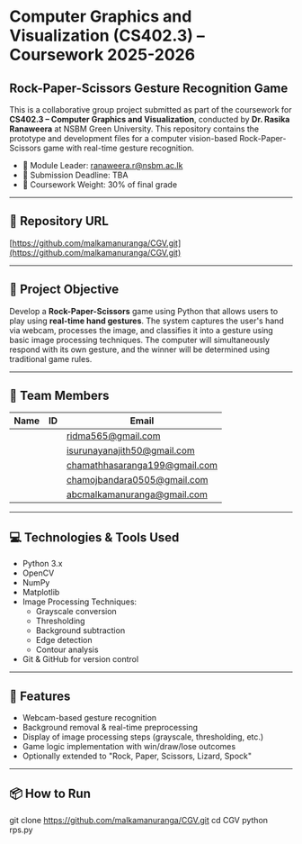 # Computer Graphics and Visualization (CS402.3) – Coursework 2025-2026

## Rock-Paper-Scissors Gesture Recognition Game

This is a collaborative group project submitted as part of the coursework for **CS402.3 – Computer Graphics and Visualization**, conducted by **Dr. Rasika Ranaweera** at NSBM Green University. This repository contains the prototype and development files for a computer vision-based Rock-Paper-Scissors game with real-time gesture recognition.

- 📧 Module Leader: [ranaweera.r@nsbm.ac.lk](mailto:ranaweera.r@nsbm.ac.lk)  
- 📅 Submission Deadline: TBA  
- 📌 Coursework Weight: 30% of final grade  

---

## 🔗 Repository URL

[https://github.com/malkamanuranga/CGV.git](https://github.com/malkamanuranga/CGV.git)

---

## 🎯 Project Objective

Develop a **Rock-Paper-Scissors** game using Python that allows users to play using **real-time hand gestures**. The system captures the user's hand via webcam, processes the image, and classifies it into a gesture using basic image processing techniques. The computer will simultaneously respond with its own gesture, and the winner will be determined using traditional game rules.

---

## 👥 Team Members
| Name | ID | Email                          |
|------|----|---------------------------------|
|      |    | ridma565@gmail.com              |
|      |    | isurunayanajith50@gmail.com     |
|      |    | chamathhasaranga199@gmail.com   |
|      |    | chamojbandara0505@gmail.com     |
|      |    | abcmalkamanuranga@gmail.com     |



---

## 💻 Technologies & Tools Used

- Python 3.x
- OpenCV
- NumPy
- Matplotlib
- Image Processing Techniques:
  - Grayscale conversion
  - Thresholding
  - Background subtraction
  - Edge detection
  - Contour analysis
- Git & GitHub for version control

---

## 🧠 Features

- Webcam-based gesture recognition
- Background removal & real-time preprocessing
- Display of image processing steps (grayscale, thresholding, etc.)
- Game logic implementation with win/draw/lose outcomes
- Optionally extended to "Rock, Paper, Scissors, Lizard, Spock"

---

## 📦 How to Run

git clone https://github.com/malkamanuranga/CGV.git
cd CGV
python rps.py
